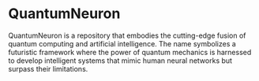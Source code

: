 # QuantumNeuron
QuantumNeuron is a repository that embodies the cutting-edge fusion of quantum computing and artificial intelligence. The name symbolizes a futuristic framework where the power of quantum mechanics is harnessed to develop intelligent systems that mimic human neural networks but surpass their limitations.
